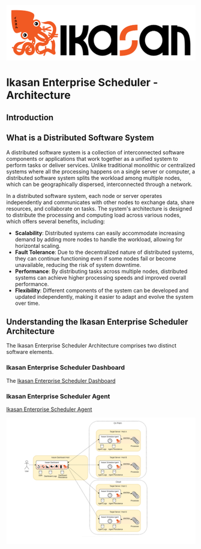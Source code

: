 ![IKASAN](../../developer/docs/quickstart-images/Ikasan-title-transparent.png)

# Ikasan Enterprise Scheduler - Architecture
## Introduction

## What is a Distributed Software System
A distributed software system is a collection of interconnected software components or applications that work together as a unified system to perform tasks or deliver services. Unlike traditional monolithic or centralized systems where all the processing happens on a single server or computer, a distributed software system splits the workload among multiple nodes, which can be geographically dispersed, interconnected through a network.

In a distributed software system, each node or server operates independently and communicates with other nodes to exchange data, share resources, and collaborate on tasks. The system's architecture is designed to distribute the processing and computing load across various nodes, which offers several benefits, including:

- **Scalability**: Distributed systems can easily accommodate increasing demand by adding more nodes to handle the workload, allowing for horizontal scaling.
- **Fault Tolerance**: Due to the decentralized nature of distributed systems, they can continue functioning even if some nodes fail or become unavailable, reducing the risk of system downtime.
- **Performance**: By distributing tasks across multiple nodes, distributed systems can achieve higher processing speeds and improved overall performance.
- **Flexibility**: Different components of the system can be developed and updated independently, making it easier to adapt and evolve the system over time.

## Understanding the Ikasan Enterprise Scheduler Architecture
The Ikasan Enterprise Scheduler Architecture comprises two distinct software elements.

### Ikasan Enterprise Scheduler Dashboard
The [Ikasan Enterprise Scheduler Dashboard](./dashboard/readme.md) 

### Ikasan Enterprise Scheduler Agent
[Ikasan Enterprise Scheduler Agent](./agent/readme.md)

![architecture](../images/architecture.png)